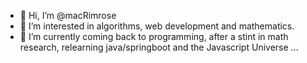 - 👋 Hi, I’m @macRimrose
- 👀 I’m interested in algorithms, web development and mathematics. 
- 🌱 I’m currently coming back to programming, after a stint in math research, relearning java/springboot and the Javascript Universe ...



<!---
- 💞️ I’m looking to collaborate on ...
- 📫 How to reach me ...

macRimrose/macRimrose is a ✨ special ✨ repository because its `README.md` (this file) appears on your GitHub profile.
You can click the Preview link to take a look at your changes.
--->

